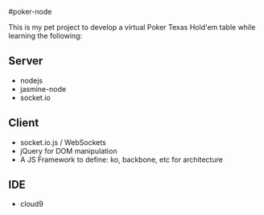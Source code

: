 #poker-node

This is my pet project to develop a virtual Poker Texas Hold'em table while learning the following:

Server
------
  * nodejs
  * jasmine-node
  * socket.io

Client
------
  * socket.io.js / WebSockets
  * jQuery for DOM manipulation
  * A JS Framework to define: ko, backbone, etc for architecture

IDE
---
  * cloud9
